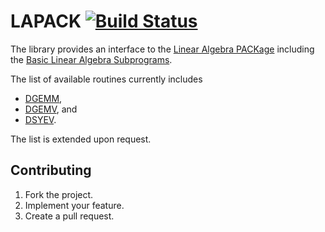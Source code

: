 # LAPACK [![Build Status][travis-svg]][travis-url]

The library provides an interface to the [Linear Algebra PACKage][1] including
the [Basic Linear Algebra Subprograms][2].

The list of available routines currently includes

* [DGEMM](http://www.netlib.org/lapack/explore-html/dc/da8/dgemm_8f.html),
* [DGEMV](http://www.netlib.org/lapack/explore-html/dc/da8/dgemv_8f.html), and
* [DSYEV](http://www.netlib.org/lapack/explore-html/dd/d4c/dsyev_8f.html).

The list is extended upon request.

## Contributing

1. Fork the project.
2. Implement your feature.
3. Create a pull request.

[1]: http://www.netlib.org/lapack/
[2]: http://www.netlib.org/blas/

[travis-svg]: https://travis-ci.org/stainless-steel/lapack.svg?branch=master
[travis-url]: https://travis-ci.org/stainless-steel/lapack
